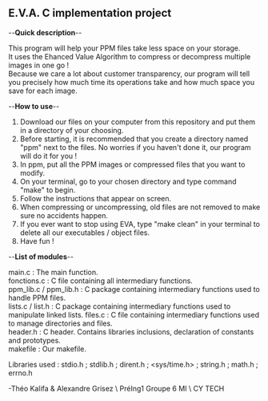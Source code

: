## E.V.A. C implementation project

--**Quick description**--

This program will help your PPM files take less space on your storage.  
It uses the Ehanced Value Algorithm to compress or decompress multiple images in one go !  
Because we care a lot about customer transparency, our program will tell you precisely how much time its operations take and how much space you save for each image.  

--**How to use**--

1) Download our files on your computer from this repository and put them in a directory of your choosing.
2) Before starting, it is recommended that you create a directory named "ppm" next to the files. No worries if you haven't done it, our program will do it for you !
3) In ppm, put all the PPM images or compressed files that you want to modify.
4) On your terminal, go to your chosen directory and type command "make" to begin.
5) Follow the instructions that appear on screen.
6) When compressing or uncompressing, old files are not removed to make sure no accidents happen.
7) If you ever want to stop using EVA, type "make clean" in your terminal to delete all our executables / object files.
8) Have fun !


--**List of modules**--

main.c :                 The main function.  
fonctions.c :            C file containing all intermediary functions.  
ppm_lib.c / ppm_lib.h :  C package containing intermediary functions used to handle PPM files.  
lists.c / list.h :       C package containing intermediary functions used to manipulate linked lists. 
files.c :                C file containing intermediary functions used to manage directories and files.  
header.h :               C header. Contains libraries inclusions, declaration of constants and prototypes.  
makefile :               Our makefile.


Libraries used : stdio.h ; stdlib.h ; dirent.h ; <sys/time.h> ; string.h ; math.h ; errno.h

-Théo Kalifa & Alexandre Grisez \ PréIng1 Groupe 6 MI \ CY TECH
